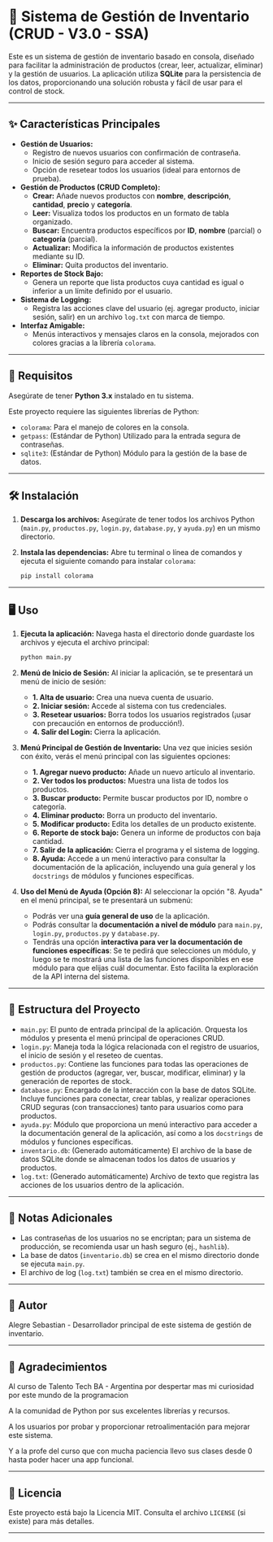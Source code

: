 # 🛒 Sistema de Gestión de Inventario (CRUD - V3.0 - SSA)

Este es un sistema de gestión de inventario basado en consola, diseñado para facilitar la administración de productos (crear, leer, actualizar, eliminar) y la gestión de usuarios. La aplicación utiliza **SQLite** para la persistencia de los datos, proporcionando una solución robusta y fácil de usar para el control de stock.

---

## ✨ Características Principales

* **Gestión de Usuarios:**
    * Registro de nuevos usuarios con confirmación de contraseña.
    * Inicio de sesión seguro para acceder al sistema.
    * Opción de resetear todos los usuarios (ideal para entornos de prueba).
* **Gestión de Productos (CRUD Completo):**
    * **Crear:** Añade nuevos productos con **nombre**, **descripción**, **cantidad**, **precio** y **categoría**.
    * **Leer:** Visualiza todos los productos en un formato de tabla organizado.
    * **Buscar:** Encuentra productos específicos por **ID**, **nombre** (parcial) o **categoría** (parcial).
    * **Actualizar:** Modifica la información de productos existentes mediante su ID.
    * **Eliminar:** Quita productos del inventario.
* **Reportes de Stock Bajo:**
    * Genera un reporte que lista productos cuya cantidad es igual o inferior a un límite definido por el usuario.
* **Sistema de Logging:**
    * Registra las acciones clave del usuario (ej. agregar producto, iniciar sesión, salir) en un archivo `log.txt` con marca de tiempo.
* **Interfaz Amigable:**
    * Menús interactivos y mensajes claros en la consola, mejorados con colores gracias a la librería `colorama`.

---

## 🚀 Requisitos

Asegúrate de tener **Python 3.x** instalado en tu sistema.

Este proyecto requiere las siguientes librerías de Python:

* `colorama`: Para el manejo de colores en la consola.
* `getpass`: (Estándar de Python) Utilizado para la entrada segura de contraseñas.
* `sqlite3`: (Estándar de Python) Módulo para la gestión de la base de datos.

---

## 🛠️ Instalación

1.  **Descarga los archivos:**
    Asegúrate de tener todos los archivos Python (`main.py`, `productos.py`, `login.py`, `database.py`, y `ayuda.py`) en un mismo directorio.

2.  **Instala las dependencias:**
    Abre tu terminal o línea de comandos y ejecuta el siguiente comando para instalar `colorama`:

    ```bash
    pip install colorama
    ```

---

## 🖥️ Uso

1.  **Ejecuta la aplicación:**
    Navega hasta el directorio donde guardaste los archivos y ejecuta el archivo principal:

    ```bash
    python main.py
    ```

2.  **Menú de Inicio de Sesión:**
    Al iniciar la aplicación, se te presentará un menú de inicio de sesión:
    * **1. Alta de usuario:** Crea una nueva cuenta de usuario.
    * **2. Iniciar sesión:** Accede al sistema con tus credenciales.
    * **3. Resetear usuarios:** Borra todos los usuarios registrados (¡usar con precaución en entornos de producción!).
    * **4. Salir del Login:** Cierra la aplicación.

3.  **Menú Principal de Gestión de Inventario:**
    Una vez que inicies sesión con éxito, verás el menú principal con las siguientes opciones:
    * **1. Agregar nuevo producto:** Añade un nuevo artículo al inventario.
    * **2. Ver todos los productos:** Muestra una lista de todos los productos.
    * **3. Buscar producto:** Permite buscar productos por ID, nombre o categoría.
    * **4. Eliminar producto:** Borra un producto del inventario.
    * **5. Modificar producto:** Edita los detalles de un producto existente.
    * **6. Reporte de stock bajo:** Genera un informe de productos con baja cantidad.
    * **7. Salir de la aplicación:** Cierra el programa y el sistema de logging.
    * **8. Ayuda:** Accede a un menú interactivo para consultar la documentación de la aplicación, incluyendo una guía general y los `docstrings` de módulos y funciones específicas.

4.  **Uso del Menú de Ayuda (Opción 8):**
    Al seleccionar la opción "8. Ayuda" en el menú principal, se te presentará un submenú:
    * Podrás ver una **guía general de uso** de la aplicación.
    * Podrás consultar la **documentación a nivel de módulo** para `main.py`, `login.py`, `productos.py` y `database.py`.
    * Tendrás una opción **interactiva para ver la documentación de funciones específicas**: Se te pedirá que selecciones un módulo, y luego se te mostrará una lista de las funciones disponibles en ese módulo para que elijas cuál documentar. Esto facilita la exploración de la API interna del sistema.

---

## 📁 Estructura del Proyecto

* `main.py`: El punto de entrada principal de la aplicación. Orquesta los módulos y presenta el menú principal de operaciones CRUD.
* `login.py`: Maneja toda la lógica relacionada con el registro de usuarios, el inicio de sesión y el reseteo de cuentas.
* `productos.py`: Contiene las funciones para todas las operaciones de gestión de productos (agregar, ver, buscar, modificar, eliminar) y la generación de reportes de stock.
* `database.py`: Encargado de la interacción con la base de datos SQLite. Incluye funciones para conectar, crear tablas, y realizar operaciones CRUD seguras (con transacciones) tanto para usuarios como para productos.
* `ayuda.py`: Módulo que proporciona un menú interactivo para acceder a la documentación general de la aplicación, así como a los `docstrings` de módulos y funciones específicas.
* `inventario.db`: (Generado automáticamente) El archivo de la base de datos SQLite donde se almacenan todos los datos de usuarios y productos.
* `log.txt`: (Generado automáticamente) Archivo de texto que registra las acciones de los usuarios dentro de la aplicación.

---

## 📝 Notas Adicionales

* Las contraseñas de los usuarios no se encriptan; para un sistema de producción, se recomienda usar un hash seguro (ej., `hashlib`).
* La base de datos (`inventario.db`) se crea en el mismo directorio donde se ejecuta `main.py`.
* El archivo de log (`log.txt`) también se crea en el mismo directorio.
---

## 👤 Autor

Alegre Sebastian - Desarrollador principal de este sistema de gestión de inventario.

---

## 🙏 Agradecimientos

Al curso de Talento Tech BA - Argentina por despertar mas mi curiosidad por este mundo de la programacion

A la comunidad de Python por sus excelentes librerías y recursos.

A los usuarios por probar y proporcionar retroalimentación para mejorar este sistema.

Y a la profe del curso que con mucha paciencia llevo sus clases desde 0 hasta poder hacer una app funcional.

---

## 📄 Licencia

Este proyecto está bajo la Licencia MIT. Consulta el archivo `LICENSE` (si existe) para más detalles.

---
